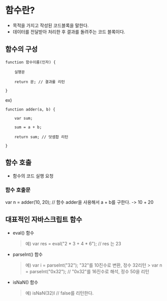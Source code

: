 # 함수란?

- 목적을 가지고 작성된 코드블록을 말한다.
- 데이터를 전달받아 처리한 후 결과를 돌려주는 코드 블록이다.


## 함수의 구성

    function 함수이름(인자) {

        실행문

        return 문; // 결과를 리턴

    }

ex) 

    function adder(a, b) {

        var sum;

        sum = a + b;

        return sum; // 덧셈합 리턴

    }


## 함수 호출

- 함수의 코드 실행 요청

### 함수 호출문

var n = adder(10, 20); // 함수 adder을 사용해서 a + b를 구한다. -> 10 + 20


## 대표적인 자바스크립트 함수

- eval() 함수
    > 예) var res = eval("2 * 3 + 4 * 6"); // res 는 23

- parseInt() 함수
    > 예) var i = parseInt("32"); "32"를 10진수로 변환, 정수 32리턴
        > var n = parseInt("0x32"); // "0x32"를 16진수로 해석, 정수 50을 리턴

- isNaN() 함수
    > 예) isNaN(32)l // false를 리턴한다.
